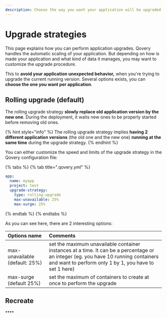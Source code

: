 ```yaml
---
description: Choose the way you want your application will be upgraded
---
```


# Upgrade strategies

This page explains how you can perform application upgrades. Qovery handles the automatic scaling of your application. But depending on how is made your application and what kind of data it manages, you may want to customize the upgrade procedure.

This to **avoid your application unexpected behavior,** when you're trying to upgrade the current running version. Several options exists, you can **choose the one you want per application**.

## Rolling upgrade \(default\)

The rolling upgrade strategy **slowly replace old application version by the new one**. During the deployment, it waits new ones to be properly started before removing old ones.

{% hint style="info" %}
The rolling upgrade strategy implies **having 2 different application versions** \(the old one and the new one\) **running at the same time** during the upgrade strategy.
{% endhint %}

You can either customize the speed and limits of the upgrade strategy in the Qovery configuration file:

{% tabs %}
{% tab title=".qovery.yml" %}
```yaml
app:
  name: myapp
  project: test
  upgrade-strategy:
    type: rolling-upgrade
    max-unavailable: 25%
    max-surge: 25%
```
{% endtab %}
{% endtabs %}

As you can see here, there are 2 interesting options:

| Options name | Comments |
| :--- | :--- |
| max-unavailable \(default: 25%\) | set the maximum unavailable container instances at a time. It can be a percentage or an integer \(eg. you have 10 running containers and want to perform only 1 by 1, you have to set 1 here\) |
| max-surge \(default 25%\) | set the maximum of containers to create at once to perform the upgrade |

## **Recreate**

\*\*\*\*


